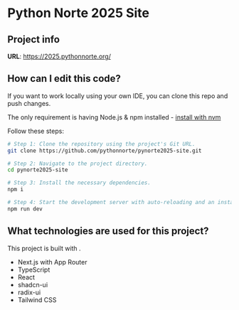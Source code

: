 # Python Norte 2025 Site
## Project info

**URL**: https://2025.pythonnorte.org/

## How can I edit this code?

If you want to work locally using your own IDE, you can clone this repo and push changes.

The only requirement is having Node.js & npm installed - [install with nvm](https://github.com/nvm-sh/nvm#installing-and-updating)

Follow these steps:

```sh
# Step 1: Clone the repository using the project's Git URL.
git clone https://github.com/pythonnorte/pynorte2025-site.git

# Step 2: Navigate to the project directory.
cd pynorte2025-site

# Step 3: Install the necessary dependencies.
npm i

# Step 4: Start the development server with auto-reloading and an instant preview.
npm run dev
```

## What technologies are used for this project?

This project is built with .

- Next.js with App Router
- TypeScript
- React
- shadcn-ui
- radix-ui
- Tailwind CSS
